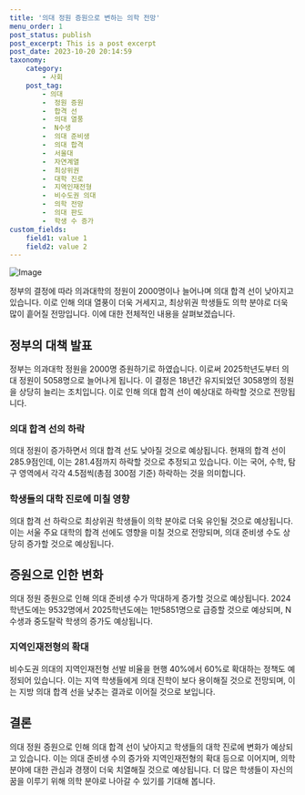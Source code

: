 ```yaml
---
title: '의대 정원 증원으로 변하는 의학 전망'
menu_order: 1
post_status: publish
post_excerpt: This is a post excerpt
post_date: 2023-10-20 20:14:59
taxonomy:
    category:
        - 사회
    post_tag:
        - 의대
        -  정원 증원
        -  합격 선
        -  의대 열풍
        -  N수생
        -  의대 준비생
        -  의대 합격
        -  서울대
        -  자연계열
        -  최상위권
        -  대학 진로
        -  지역인재전형
        -  비수도권 의대
        -  의학 전망
        -  의대 판도
        -  학생 수 증가
custom_fields:
    field1: value 1
    field2: value 2
---
```


![Image](https://imgnews.pstatic.net/image/421/2024/02/06/0007339411_001_20240206190601508.jpg?type=w647)


정부의 결정에 따라 의과대학의 정원이 2000명이나 늘어나며 의대 합격 선이 낮아지고 있습니다. 이로 인해 의대 열풍이 더욱 거세지고, 최상위권 학생들도 의학 분야로 더욱 많이 흩어질 전망입니다. 이에 대한 전체적인 내용을 살펴보겠습니다.

## 정부의 대책 발표
정부는 의과대학 정원을 2000명 증원하기로 하였습니다. 이로써 2025학년도부터 의대 정원이 5058명으로 늘어나게 됩니다. 이 결정은 18년간 유지되었던 3058명의 정원을 상당히 늘리는 조치입니다. 이로 인해 의대 합격 선이 예상대로 하락할 것으로 전망됩니다.

### 의대 합격 선의 하락
의대 정원이 증가하면서 의대 합격 선도 낮아질 것으로 예상됩니다. 현재의 합격 선이 285.9점인데, 이는 281.4점까지 하락할 것으로 추정되고 있습니다. 이는 국어, 수학, 탐구 영역에서 각각 4.5점씩(총점 300점 기준) 하락하는 것을 의미합니다.

### 학생들의 대학 진로에 미칠 영향
의대 합격 선 하락으로 최상위권 학생들이 의학 분야로 더욱 유인될 것으로 예상됩니다. 이는 서울 주요 대학의 합격 선에도 영향을 미칠 것으로 전망되며, 의대 준비생 수도 상당히 증가할 것으로 예상됩니다.

## 증원으로 인한 변화
의대 정원 증원으로 인해 의대 준비생 수가 막대하게 증가할 것으로 예상됩니다. 2024학년도에는 9532명에서 2025학년도에는 1만5851명으로 급증할 것으로 예상되며, N수생과 중도탈락 학생의 증가도 예상됩니다.

### 지역인재전형의 확대
비수도권 의대의 지역인재전형 선발 비율을 현행 40%에서 60%로 확대하는 정책도 예정되어 있습니다. 이는 지역 학생들에게 의대 진학이 보다 용이해질 것으로 전망되며, 이는 지방 의대 합격 선을 낮추는 결과로 이어질 것으로 보입니다.

## 결론
의대 정원 증원으로 인해 의대 합격 선이 낮아지고 학생들의 대학 진로에 변화가 예상되고 있습니다. 이는 의대 준비생 수의 증가와 지역인재전형의 확대 등으로 이어지며, 의학 분야에 대한 관심과 경쟁이 더욱 치열해질 것으로 예상됩니다. 더 많은 학생들이 자신의 꿈을 이루기 위해 의학 분야로 나아갈 수 있기를 기대해 봅니다.
